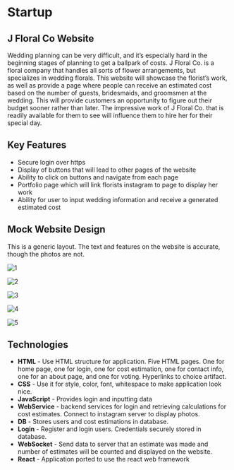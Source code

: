 # Startup
## J Floral Co Website 
Wedding planning can be very difficult, and it’s especially hard in the beginning stages of planning to get a ballpark of costs. J Floral Co. is a floral company that handles all sorts of flower arrangements, but specializes in wedding florals. This website will showcase the florist’s work, as well as provide a page where people can receive an estimated cost based on the number of guests, bridesmaids, and groomsmen at the wedding. This will provide customers an opportunity to figure out their budget sooner rather than later. The impressive work of J Floral Co. that is readily available for them to see will influence them to hire her for their special day. 

## Key Features 
- Secure login over https 
- Display of buttons that will lead to other pages of the website 
- Ability to click on buttons and navigate from each page 
- Portfolio page which will link florists instagram to page to display her work
- Ability for user to input wedding information and receive a generated estimated cost

## Mock Website Design 
This is a generic layout. The text and features on the website is accurate, though the photos are not. 


![1](https://github.com/jacjacattac/startup/assets/92479749/78995068-c16b-44e7-abaa-79350749b209)

![2](https://github.com/jacjacattac/startup/assets/92479749/bbd0f794-146c-4d2f-abb5-95436389e8f8)

![3](https://github.com/jacjacattac/startup/assets/92479749/8d53becd-8e03-4c43-bab5-b22cf22f4279)

![4](https://github.com/jacjacattac/startup/assets/92479749/36493528-82bd-4337-a468-9b29b39236b0)

![5](https://github.com/jacjacattac/startup/assets/92479749/268992c9-9415-4118-b306-8afd977c70e1)

## Technologies 
- **HTML** - Use HTML structure for application. Five HTML pages. One for home page, one for login, one for cost estimation, one for contact info, one for an about page, and one for voting. Hyperlinks to choice artifact.
- **CSS** - Use it for style, color, font, whitespace to make application look nice. 
- **JavaScript** - Provides login and inputting data 
- **WebService** - backend services for login and retrieving calculations for cost estimates. Connect to instagram server to display photos. 
- **DB** - Stores users and cost estimations in database.
- **Login** - Register and login users. Credentials securely stored in database. 
- **WebSocket** - Send data to server that an estimate was made and number of estimates will be counted and displayed on the website.
- **React** - Application ported to use the react web framework 
